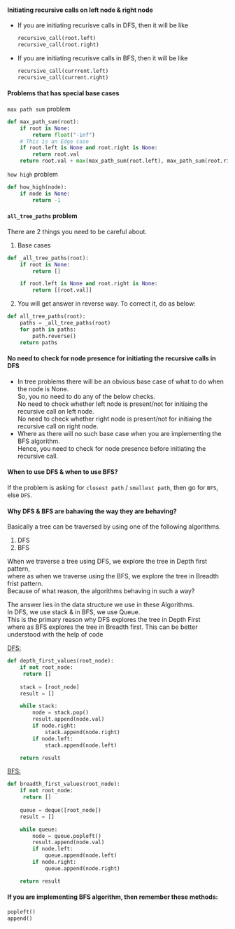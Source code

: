 #### Initiating recursive calls on left node & right node
- If you are initiating recurisve calls in DFS, then it will be like
  ```python
  recursive_call(root.left)
  recursive_call(root.right)
  ```
- If you are initiating recurisve calls in BFS, then it will be like
  ```python
  recursive_call(currrent.left)
  recursive_call(current.right)
  ```

#### Problems that has special base cases
`max path sum` problem
```python
def max_path_sum(root):
    if root is None:
        return float("-inf")
    # This is an Edge case
    if root.left is None and root.right is None:
        return root.val
    return root.val + max(max_path_sum(root.left), max_path_sum(root.right))
```
`how high` problem
```python
def how_high(node):
    if node is None:
        return -1
```

#### `all_tree_paths` problem
There are 2 things you need to be careful about.
1. Base cases
```python
def _all_tree_paths(root):
    if root is None:
        return []

    if root.left is None and root.right is None:
        return [[root.val]]
```
2. You will get answer in reverse way. To correct it, do as below:
```python
def all_tree_paths(root):
    paths = _all_tree_paths(root)
    for path in paths:
        path.reverse() 
    return paths
```

#### No need to check for node presence for initiating the recursive calls in DFS
- In tree problems there will be an obvious base case of what to do when the node is None.</br>
  So, you no need to do any of the below checks.</br>
  No need to check whether left node is present/not for initiaing the recursive call on left node.</br>
  No need to check whether right node is present/not for initiaing the recursive call on right node.</br>
- Where as there will no such base case when you are implementing the BFS algorithm.</br>
  Hence, you need to check for node presence before initiating the recursive call.

#### When to use DFS & when to use BFS?
If the problem is asking for `closest path` / `smallest path`, then go for `BFS`, else `DFS`.

#### Why DFS & BFS are bahaving the way they are behaving?
Basically a tree can be traversed by using one of the following algorithms.
1. DFS</br>
2. BFS</br>

When we traverse a tree using DFS, we explore the tree in Depth first pattern,</br> 
where as when we traverse using the BFS, we explore the tree in Breadth frist pattern.</br> 
Because of what reason, the algorithms behaving in such a way?</br>

The answer lies in the data structure we use in these Algorithms.</br>
In DFS, we use stack & in BFS, we use Queue.</br> 
This is the primary reason why DFS explores the tree in Depth First</br>
where as BFS explores the tree in Breadth first.
This can be better understood with the help of code</br>

<ins>DFS:</ins>
```python
def depth_first_values(root_node):
    if not root_node:
     return []
    
    stack = [root_node]
    result = []

    while stack:
        node = stack.pop()
        result.append(node.val)
        if node.right:
            stack.append(node.right)   
        if node.left:
            stack.append(node.left)

    return result
```
<ins>BFS:</ins>
```python
def breadth_first_values(root_node):
    if not root_node:
     return []
    
    queue = deque([root_node])
    result = []

    while queue:
        node = queue.popleft()
        result.append(node.val)
        if node.left:
            queue.append(node.left)   
        if node.right:
            queue.append(node.right)

    return result
```
#### If you are implementing BFS algorithm, then remember these methods:
```python
popleft()
append()
```
